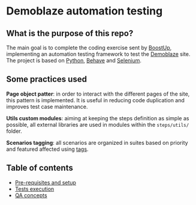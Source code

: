 # Demoblaze automation testing

## What is the purpose of this repo?

The main goal is to complete the coding exercise sent by [BoostUp](https://www.boostup.ai/), implementing an automation testing framework to test the [Demoblaze](https://www.demoblaze.com/) site.
The project is based on [Python](https://www.python.org/), [Behave](https://behave.readthedocs.io/en/latest/) and [Selenium](https://selenium-python.readthedocs.io/).

## Some practices used

**Page object patter**: in order to interact with the different pages of the site, this pattern is implemented. It is useful in reducing code duplication and improves test case maintenance.

**Utils custom modules**: aiming at keeping the steps definition as simple as possible, all external libraries are used in modules within the `steps/utils/` folder.

**Scenarios tagging**: all scenarios are organized in suites based on priority and featured affected using [tags](https://behave.readthedocs.io/en/latest/tag_expressions.html).

## Table of contents
- [Pre-requisites and setup](docs/Setup.md)
- [Tests execution](docs/TestsExecution.md)
- [QA concepts](docs/QA.md)
